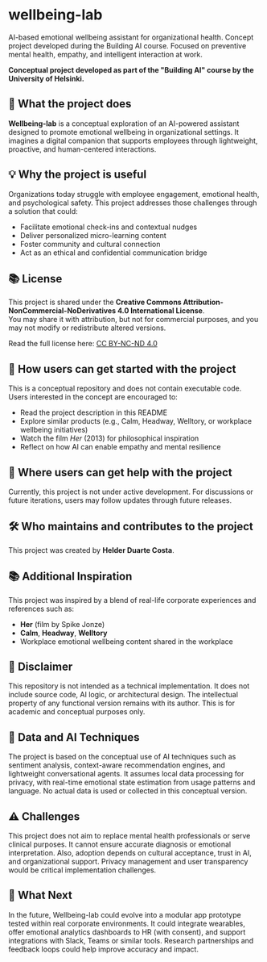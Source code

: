# wellbeing-lab
AI-based emotional wellbeing assistant for organizational health. Concept project developed during the Building AI course. Focused on preventive mental health, empathy, and intelligent interaction at work.

**Conceptual project developed as part of the "Building AI" course by the University of Helsinki.**

## 🌿 What the project does

**Wellbeing-lab** is a conceptual exploration of an AI-powered assistant designed to promote emotional wellbeing in organizational settings. It imagines a digital companion that supports employees through lightweight, proactive, and human-centered interactions.

## 💡 Why the project is useful

Organizations today struggle with employee engagement, emotional health, and psychological safety. This project addresses those challenges through a solution that could:

- Facilitate emotional check-ins and contextual nudges
- Deliver personalized micro-learning content
- Foster community and cultural connection
- Act as an ethical and confidential communication bridge

## 📚 License

This project is shared under the **Creative Commons Attribution-NonCommercial-NoDerivatives 4.0 International License**.  
You may share it with attribution, but not for commercial purposes, and you may not modify or redistribute altered versions.

Read the full license here: [CC BY-NC-ND 4.0](https://creativecommons.org/licenses/by-nc-nd/4.0/)

## 🚀 How users can get started with the project

This is a conceptual repository and does not contain executable code. Users interested in the concept are encouraged to:

- Read the project description in this README
- Explore similar products (e.g., Calm, Headway, Welltory, or workplace wellbeing initiatives)
- Watch the film *Her* (2013) for philosophical inspiration
- Reflect on how AI can enable empathy and mental resilience

## 🧭 Where users can get help with the project

Currently, this project is not under active development. For discussions or future iterations, users may follow updates through future releases.

## 🛠️ Who maintains and contributes to the project

This project was created by **Helder Duarte Costa**.

## 📚 Additional Inspiration

This project was inspired by a blend of real-life corporate experiences and references such as:

- **Her** (film by Spike Jonze)
- **Calm**, **Headway**, **Welltory**
- Workplace emotional wellbeing content shared in the workplace

## 🚫 Disclaimer

This repository is not intended as a technical implementation. It does not include source code, AI logic, or architectural design. The intellectual property of any functional version remains with its author. This is for academic and conceptual purposes only.

## 🧠 Data and AI Techniques

The project is based on the conceptual use of AI techniques such as sentiment analysis, context-aware recommendation engines, and lightweight conversational agents. It assumes local data processing for privacy, with real-time emotional state estimation from usage patterns and language. No actual data is used or collected in this conceptual version.

## ⚠️ Challenges

This project does not aim to replace mental health professionals or serve clinical purposes. It cannot ensure accurate diagnosis or emotional interpretation. Also, adoption depends on cultural acceptance, trust in AI, and organizational support. Privacy management and user transparency would be critical implementation challenges.

## 🔮 What Next

In the future, Wellbeing-lab could evolve into a modular app prototype tested within real corporate environments. It could integrate wearables, offer emotional analytics dashboards to HR (with consent), and support integrations with Slack, Teams or similar tools. Research partnerships and feedback loops could help improve accuracy and impact.
